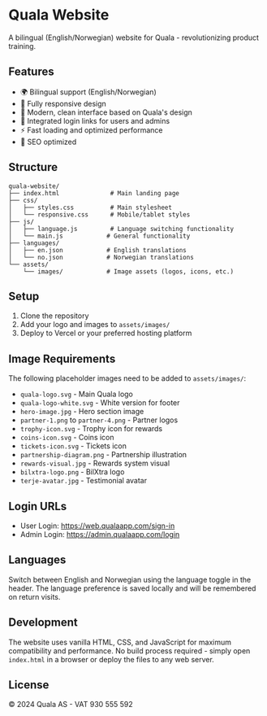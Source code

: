 # Quala Website

A bilingual (English/Norwegian) website for Quala - revolutionizing product training.

## Features

- 🌍 Bilingual support (English/Norwegian)
- 📱 Fully responsive design
- 🎨 Modern, clean interface based on Quala's design
- 🔗 Integrated login links for users and admins
- ⚡ Fast loading and optimized performance
- 🎯 SEO optimized

## Structure

```
quala-website/
├── index.html              # Main landing page
├── css/
│   ├── styles.css          # Main stylesheet
│   └── responsive.css      # Mobile/tablet styles
├── js/
│   ├── language.js         # Language switching functionality
│   └── main.js            # General functionality
├── languages/
│   ├── en.json            # English translations
│   └── no.json            # Norwegian translations
└── assets/
    └── images/            # Image assets (logos, icons, etc.)
```

## Setup

1. Clone the repository
2. Add your logo and images to `assets/images/`
3. Deploy to Vercel or your preferred hosting platform

## Image Requirements

The following placeholder images need to be added to `assets/images/`:

- `quala-logo.svg` - Main Quala logo
- `quala-logo-white.svg` - White version for footer
- `hero-image.jpg` - Hero section image
- `partner-1.png` to `partner-4.png` - Partner logos
- `trophy-icon.svg` - Trophy icon for rewards
- `coins-icon.svg` - Coins icon
- `tickets-icon.svg` - Tickets icon
- `partnership-diagram.png` - Partnership illustration
- `rewards-visual.jpg` - Rewards system visual
- `bilxtra-logo.png` - BilXtra logo
- `terje-avatar.jpg` - Testimonial avatar

## Login URLs

- User Login: https://web.qualaapp.com/sign-in
- Admin Login: https://admin.qualaapp.com/login

## Languages

Switch between English and Norwegian using the language toggle in the header. The language preference is saved locally and will be remembered on return visits.

## Development

The website uses vanilla HTML, CSS, and JavaScript for maximum compatibility and performance. No build process required - simply open `index.html` in a browser or deploy the files to any web server.

## License

© 2024 Quala AS - VAT 930 555 592
